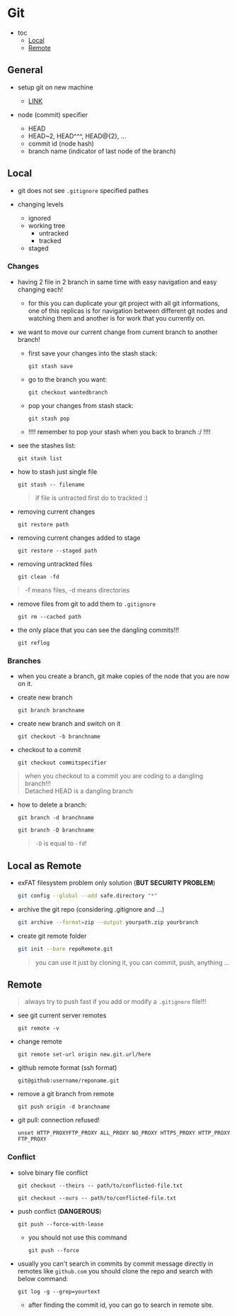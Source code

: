# Git

- toc
  - [Local](#local)
  - [Remote](#remote)

## General

- setup git on new machine
  - [LINK](https://gist.github.com/qin-yu/bc26a2d280ee2e93b2d7860a1bfbd0c5)

- node (commit) specifier
  - HEAD
  - HEAD~2, HEAD^^^, HEAD@{2}, ...
  - commit id (node hash)
  - branch name (indicator of last node of the branch)

## Local

- git does not see `.gitignore` specified pathes

- changing levels
  - ignored
  - working tree
    - untracked
    - tracked
  - staged

### Changes

- having 2 file in 2 branch in same time with easy navigation
and easy changing each!
  - for this you can duplicate your git project with all
  git informations, one of this replicas is for navigation
  between different git nodes and watching them and another
  is for work that you currently on.

- we want to move our current change from current branch to
another branch!

  - first save your changes into the stash stack:

    ```shell
    git stash save
    ```

  - go to the branch you want:

    ```shell
    git checkout wantedbranch
    ```

  - pop your changes from stash stack:

    ```shell
    git stash pop
    ```
  
  - !!!! remember to pop your stash when you back to branch :/ !!!!

- see the stashes list:

  ```shell
  git stash list
  ```

- how to stash just single file

  ```shell
  git stash -- filename
  ```

  > if file is untracted first do to trackted :)
  
- removing current changes

  ```shell
  git restore path
  ```

- removing current changes added to stage

  ```shell
  git restore --staged path
  ```
  
- removing untrackted files

  ```shell
  git clean -fd
  ```

> -f means files, -d means directories

- remove files from git to add them to `.gitignore`

  ```shell
  git rm --cached path
  ```

- the only place that you can see the dangling commits!!!

  ```shell
  git reflog
  ```

### Branches

- when you create a branch, git make copies of the node that you are now on it.

- create new branch

  ```shell
  git branch branchname
  ```

- create new branch and switch on it

  ```shell
  git checkout -b branchname
  ```

- checkout to a commit

  ```shell
  git checkout commitspecifier
  ```

> when you checkout to a commit you are coding to a dangling branch!!! \
> Detached HEAD is a dangling branch
  
- how to delete a branch:

  ```shell
  git branch -d branchname
  ```

  ```shell
  git branch -D branchname
  ```

  > `-D` is equal to `-fd`!
  
## Local as Remote

- exFAT filesystem problem only solution (**BUT SECURITY PROBLEM**)

  ```sh
  git config --global --add safe.directory "*"
  ```

- archive the git repo (considering .gitignore and ...)

  ```sh
  git archive --format=zip --output yourpath.zip yourbranch
  ```

- create git remote folder

  ```sh
  git init --bare repoRemote.git
  ```

  > you can use it just by cloning it, you can commit, push, anything ...
  
## Remote

> always try to push fast if you add or modify a `.gitignore` file!!!

- see git current server remotes

  ```shell
  git remote -v
  ```

- change remote

  ```shell
  git remote set-url origin new.git.url/here
  ```

- github remote format (ssh format)

  ```shell
  git@github:username/reponame.git
  ```

- remove a git branch from remote

  ```shell
  git push origin -d branchname
  ```

- git pull: connection refused!

  ```shell
  unset HTTP_PROXYFTP_PROXY ALL_PROXY NO_PROXY HTTPS_PROXY HTTP_PROXY FTP_PROXY
  ```
  
### Conflict

- solve binary file conflict

  ```shell
  git checkout --theirs -- path/to/conflicted-file.txt
  ```

  ```shell
  git checkout --ours -- path/to/conflicted-file.txt
  ```

- push conflict (**DANGEROUS**)

  ```shell
  git push --force-with-lease
  ```
  
  - you should not use this command

    ```shell
    git push --force
    ```

- usually you can't search in commits by commit message directly in remotes like `github.com`
  you should clone the repo and search with below command:

    ```shell
    git log -g --grep=yourtext
    ```

  - after finding the commit id, you can go to search in remote site.
